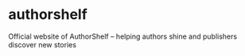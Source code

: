 # authorshelf
Official website of AuthorShelf – helping authors shine and publishers discover new stories
